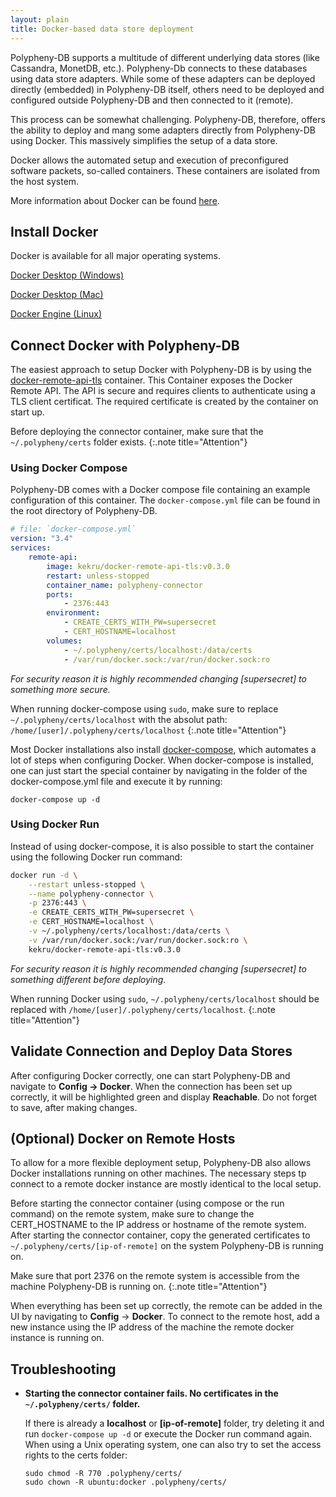 ```yaml
---
layout: plain
title: Docker-based data store deployment
---
```


Polypheny-DB supports a multitude of different underlying data stores (like Cassandra, MonetDB, etc.). Polypheny-Db connects to these databases using data store adapters. While some of these adapters can be deployed directly (embedded) in Polypheny-DB itself, others need to be deployed and configured outside Polypheny-DB and then connected to it (remote).

This process can be somewhat challenging. Polypheny-DB, therefore, offers the ability to deploy and mang some adapters directly from Polypheny-DB using Docker. This massively simplifies the setup of a data store. 

Docker allows the automated setup and execution of preconfigured software packets, so-called containers. These containers are isolated from the host system.

More information about Docker can be found [here](https://www.docker.com/).

## Install Docker
Docker is available for all major operating systems. 

[Docker Desktop (Windows) ](https://www.docker.com/products/docker-desktop)

[Docker Desktop (Mac)](https://hub.docker.com/editions/community/docker-ce-desktop-mac?utm_source=docker&utm_medium=webreferral&utm_campaign=dd-smartbutton&utm_location=header)

[Docker Engine (Linux)](https://hub.docker.com/search?offering=community&operating_system=linux&q=&type=edition)


## Connect Docker with Polypheny-DB
The easiest approach to setup Docker with Polypheny-DB is by using the [docker-remote-api-tls](https://github.com/kekru/docker-remote-api-tls) container. This Container exposes the Docker Remote API. The API is secure and requires clients to authenticate using a TLS client certificat. The required certificate is created by the container on start up. 

Before deploying the connector container, make sure that the `~/.polypheny/certs` folder exists.
{:.note title="Attention"}

### Using Docker Compose
Polypheny-DB comes with a Docker compose file containing an example configuration of this container. The `docker-compose.yml` file can be found in the root directory of Polypheny-DB. 

~~~yml
# file: `docker-compose.yml`
version: "3.4"
services:
    remote-api:
        image: kekru/docker-remote-api-tls:v0.3.0
        restart: unless-stopped
        container_name: polypheny-connector
        ports:
            - 2376:443
        environment:
            - CREATE_CERTS_WITH_PW=supersecret
            - CERT_HOSTNAME=localhost
        volumes:
            - ~/.polypheny/certs/localhost:/data/certs
            - /var/run/docker.sock:/var/run/docker.sock:ro
~~~

*For security reason it is highly recommended changing [supersecret] to something more secure.*

When running docker-compose using `sudo`, make sure to replace `~/.polypheny/certs/localhost` with the absolut path: `/home/[user]/.polypheny/certs/localhost`
{:.note title="Attention"}

Most Docker installations also install [docker-compose](https://docs.docker.com/compose/), which automates a lot of steps when configuring Docker. 
When docker-compose is installed, one can just start the special container by navigating in the folder of the docker-compose.yml file and execute it by running:

~~~
docker-compose up -d
~~~


### Using Docker Run
Instead of using docker-compose, it is also possible to start the container using the following Docker run command:

~~~bash
docker run -d \
    --restart unless-stopped \
    --name polypheny-connector \
    -p 2376:443 \
    -e CREATE_CERTS_WITH_PW=supersecret \
    -e CERT_HOSTNAME=localhost \
    -v ~/.polypheny/certs/localhost:/data/certs \
    -v /var/run/docker.sock:/var/run/docker.sock:ro \
    kekru/docker-remote-api-tls:v0.3.0
~~~

*For security reason it is highly recommended changing [supersecret] to something different before deploying.*

When running Docker using `sudo`, `~/.polypheny/certs/localhost` should be replaced with `/home/[user]/.polypheny/certs/localhost`.
{:.note title="Attention"}


## Validate Connection and Deploy Data Stores
After configuring Docker correctly, one can start Polypheny-DB and navigate to **Config -> Docker**. When the connection has been set up correctly, it will be highlighted green and display **Reachable**. Do not forget to save, after making changes.


## (Optional) Docker on Remote Hosts
To allow for a more flexible deployment setup, Polypheny-DB also allows Docker installations running on other machines. The necessary steps tp connect to a remote docker instance are mostly identical to the local setup.

Before starting the connector container (using compose or the run command) on the remote system, make sure to change the CERT_HOSTNAME to the IP address or hostname of the remote system. After starting the connector container, copy the generated certificates to `~/.polypheny/certs/[ip-of-remote]` on the system Polypheny-DB is running on.

Make sure that port 2376 on the remote system is accessible from the machine Polypheny-DB is running on.
{:.note title="Attention"}

When everything has been set up correctly, the remote can be added in the UI by navigating to **Config** -> **Docker**. To connect to the remote host, add a new instance using the IP address of the machine the remote docker instance is running on.


## Troubleshooting
* **Starting the connector container fails. No certificates in the `~/.polypheny/certs/` folder.**
  
  If there is already a **localhost** or **[ip-of-remote]** folder, try deleting it and run `docker-compose up -d` or execute the Docker run command again. 
  When using a Unix operating system, one can also try to set the access rights to the certs folder:
  ```
  sudo chmod -R 770 .polypheny/certs/
  sudo chown -R ubuntu:docker .polypheny/certs/
  ```
